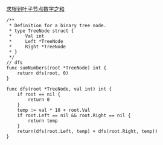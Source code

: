 [求根到叶子节点数字之和](https://leetcode-cn.com/problems/sum-root-to-leaf-numbers/)
````
/**
 * Definition for a binary tree node.
 * type TreeNode struct {
 *     Val int
 *     Left *TreeNode
 *     Right *TreeNode
 * }
 */
// dfs 
func sumNumbers(root *TreeNode) int {
    return dfs(root, 0)
}

func dfs(root *TreeNode, val int) int {
    if root == nil {
        return 0
    }
    temp := val * 10 + root.Val
    if root.Left == nil && root.Right == nil {
        return temp
    }
    return(dfs(root.Left, temp) + dfs(root.Right, temp))
}

````